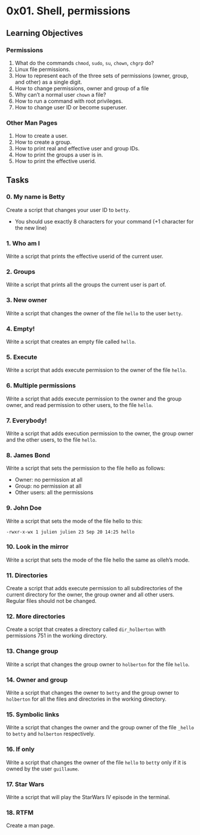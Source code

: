 # 0x01. Shell, permissions
## Learning Objectives

### Permissions
1. What do the commands `chmod`, `sudo`, `su`, `chown`, `chgrp` do?
2. Linux file permissions.
3. How to represent each of the three sets of permissions (owner, group, and other) as a single digit.
4. How to change permissions, owner and group of a file
5. Why can’t a normal user `chown` a file?
6. How to run a command with root privileges.
7. How to change user ID or become superuser.

### Other Man Pages
1. How to create a user.
2. How to create a group.
3. How to print real and effective user and group IDs.
4. How to print the groups a user is in.
5. How to print the effective userid.

## Tasks
###  0. My name is Betty
Create a script that changes your user ID to `betty`.
* You should use exactly 8 characters for your command (+1 character for the new line)
###  1. Who am I
Write a script that prints the effective userid of the current user.
###  2. Groups
Write a script that prints all the groups the current user is part of.
###  3. New owner
Write a script that changes the owner of the file `hello` to the user `betty`.
###  4. Empty! 
Write a script that creates an empty file called `hello`.
###  5. Execute 
Write a script that adds execute permission to the owner of the file `hello`.
###  6. Multiple permissions
Write a script that adds execute permission to the owner and the group owner, and read permission to other users, to the file `hello`.
###  7. Everybody! 
Write a script that adds execution permission to the owner, the group owner and the other users, to the file `hello`.
###  8. James Bond
Write a script that sets the permission to the file hello as follows:
* Owner: no permission at all
* Group: no permission at all
* Other users: all the permissions
###  9. John Doe
Write a script that sets the mode of the file hello to this:
```
-rwxr-x-wx 1 julien julien 23 Sep 20 14:25 hello
```
### 10. Look in the mirror
Write a script that sets the mode of the file hello the same as olleh’s mode.
### 11. Directories
Create a script that adds execute permission to all subdirectories of the current directory for the owner, the group owner and all other users. Regular files should not be changed.
### 12. More directories
Create a script that creates a directory called `dir_holberton` with permissions 751 in the working directory.
### 13. Change group
Write a script that changes the group owner to `holberton` for the file `hello`.
### 14. Owner and group
Write a script that changes the owner to `betty` and the group owner to `holberton` for all the files and directories in the working directory.
### 15. Symbolic links
Write a script that changes the owner and the group owner of the file `_hello` to `betty` and `holberton` respectively.
### 16. If only
Write a script that changes the owner of the file `hello` to `bett`y only if it is owned by the user `guillaume`.
### 17. Star Wars
Write a script that will play the StarWars IV episode in the terminal.
### 18. RTFM
Create a man page.
